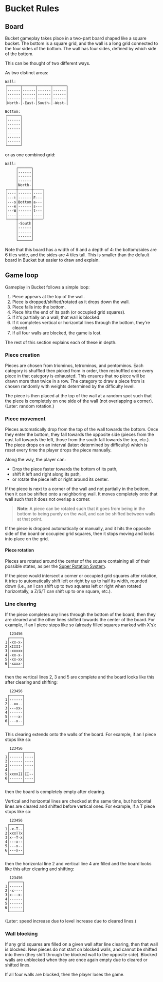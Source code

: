 # Bucket Rules

## Board

Bucket gameplay takes place in a two-part board shaped like a square bucket. The bottom is a square grid, and the wall is a long
grid connected to the four sides of the bottom. The wall has four sides, defined by which side of the
bottom.

This can be thought of two different ways. 

As two distinct areas:
```
Wall:
┌──────┬──────┬──────┬──────┐
│------│------│------│------│
│------│------│------│------│
│------│------│------│------│
│North-│-East-│South-│-West-│

Bottom:
┌──────┐
│------│
│------│
│------│
│------│
│------│
│------│
└──────┘
```

or as one combined grid:
```
Wall:
     ┌──────┐
     │------│
     │------│
     │------│
     │North-│
┌────┼──────┼────┐
│----│------│----│
│---t│------│E---│
│---s│Bottom│a---│
│---e│------│s---│
│---W│------│t---│
│----│------│----│
└────┼──────┼────┘
     │-South│
     │------│
     │------│
     │------│
     └──────┘
```

Note that this board has a width of 6 and a depth of 4: the bottom/sides are 6 tiles wide, and the
sides are 4 tiles tall. This is smaller than the default board in Bucket but easier to draw and
explain.

## Game loop

Gameplay in Bucket follows a simple loop:

1. Piece appears at the top of the wall.
2. Piece is dropped/shifted/rotated as it drops down the wall.
3. Piece falls into the bottom.
4. Piece hits the end of its path (or occupied grid squares).
5. If it's partially on a wall, that wall is blocked.
6. If it completes vertical or horizontal lines through the bottom, they're cleared.
7. If all four walls are blocked, the game is lost.

The rest of this section explains each of these in depth.

### Piece creation

Pieces are chosen from triominos, tetrominos, and pentominos. Each category is shuffled then picked
from in order, then reshuffled once every piece in that category is exhausted. This ensures that no
piece will be drawn more than twice in a row. The category to draw a piece from is chosen randomly with weights determined by the difficulty level.

The piece is then placed at the top of the wall at a random spot such that the piece is completely
on one side of the wall (not overlapping a corner). (Later: random rotation.)

### Piece movement

Pieces automatically drop from the top of the wall towards the bottom. Once they enter the bottom,
they fall towards the opposite side (pieces from the east fall towards the left, those from
the south fall towards the top, etc.). The piece drops on an interval (later: determined by
difficulty) which is reset every time the player drops the piece manually.

Along the way, the player can:
  * Drop the piece faster towards the bottom of its path,
  * shift it left and right along its path,
  * or rotate the piece left or right around its center.

If the piece is next to a corner of the wall and not partially in the bottom, then it can be shifted onto a neighboring wall. It moves completely onto that wall such that it does not overlap a corner.

> **Note**: A piece can be rotated such that it goes from being in the bottom to being purely on
> the wall, and can be shifted between walls at that point.

If the piece is dropped automatically or manually, and it hits the opposite side of the board or
occupied grid squares, then
it stops moving and locks into place on the grid.

#### Piece rotation

Pieces are rotated around the center of the square containing all of their possible states, as per the [Super Rotation
System](https://tetris.fandom.com/wiki/SRS).

If the piece would intersect a corner or occupied grid squares after rotation, it tries to
automatically shift left or right by up to half its width, rounded down (i.e., an I can shift up to
two squares left or right when rotated horizontally, a Z/S/T can shift up to one square, etc.).

### Line clearing

If the piece completes any lines through the bottom of the board, then they are
cleared and the other lines shifted towards the center of the board. For example, if an I piece stops like so (already filled squares marked with X's):

```
  123456
 ┌──────┐
1│-xx-x-│
2│xIIII-│
3│-xxxxx│
4│-xx-x-│
5│-xx-xx│
6│-xxxx-│
 └──────┘
```

then the vertical lines 2, 3 and 5 are complete and the board looks like this after clearing and
shifting:

```
  123456
 ┌──────┐
1│------│
2│--xx--│
3│---xx-│
4│------│
5│----x-│
6│---x--│
 └──────┘
```

This clearing extends onto the walls of the board. For example, if an I piece stops like so:

```
  123456
 ┌──────┬────┐
1│------│----│
2│------│----│
3│------│----│
4│------│----│
5│xxxxII│II--│
6│------│----│
 └──────┴────┘
```

then the board is completely empty after clearing.

Vertical and horizontal lines are checked at the same time, but horizontal lines are cleared and shifted
before vertical ones. For example, if a T piece stops like so:

```
  123456
 ┌──────┐
1│-x-T--│
2│xxxTTx│
3│x--T-x│
4│---x--│
5│---x--│
6│---x--│
 └──────┘
```

then the horizontal line 2 and vertical line 4 are filled and the board looks like this after
clearing and shifting:

```
  123456
 ┌──────┐
1│------│
2│-x----│
3│x---x-│
4│------│
5│------│
6│------│
 └──────┘
```

(Later: speed increase due to level increase due to cleared lines.)

### Wall blocking

If any grid squares are filled on a given wall after line clearing, then that wall is blocked.
New pieces do not start on blocked walls, and cannot be shifted into them (they shift through
the blocked wall to the opposite side). Blocked walls are unblocked when they are once again empty
due to cleared or shifted lines. 

If all four walls are blocked, then the player loses the game.
